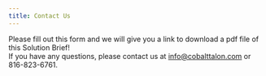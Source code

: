 ```yaml
---
title: Contact Us
---
```


Please fill out this form and we will give you a link to download a pdf file of this Solution Brief!<br>
If you have any questions, please contact us at info@cobalttalon.com or 816-823-6761.

<script type="text/javascript" src="http://form.jotformpro.com/jsform/42164586831964"></script>